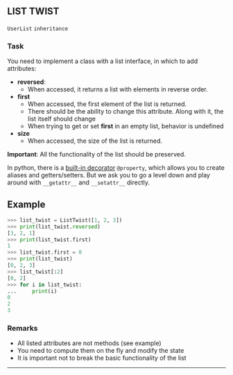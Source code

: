 ## LIST TWIST

`UserList` `inheritance`

### Task

You need to implement a class with a list interface, in which to add attributes:
* **reversed**:
  * When accessed, it returns a list with elements in reverse order.
* **first**
  * When accessed, the first element of the list is returned.
  * There should be the ability to change this attribute. Along with it, the list itself should change
  * When trying to get or set **first** in an empty list, behavior is undefined
* **size**
  * When accessed, the size of the list is returned.

**Important**: All the functionality of the list should be preserved.

In python, there is a [built-in decorator](https://docs.python.org/3/library/functions.html#property) `@property`,
which allows you to create aliases and getters/setters. But we ask you to go a level down and
play around with `__getattr__` and `__setattr__` directly.


## Example

```python
>>> list_twist = ListTwist([1, 2, 3])
>>> print(list_twist.reversed)
[3, 2, 1]
>>> print(list_twist.first)
1
>>> list_twist.first = 0
>>> print(list_twist)
[0, 2, 3]
>>> list_twist[:2]
[0, 2]
>>> for i in list_twist:
...     print(i)
0
2
3
```

### Remarks

* All listed attributes are not methods (see example)
* You need to compute them on the fly and modify the state
* It is important not to break the basic functionality of the list

---